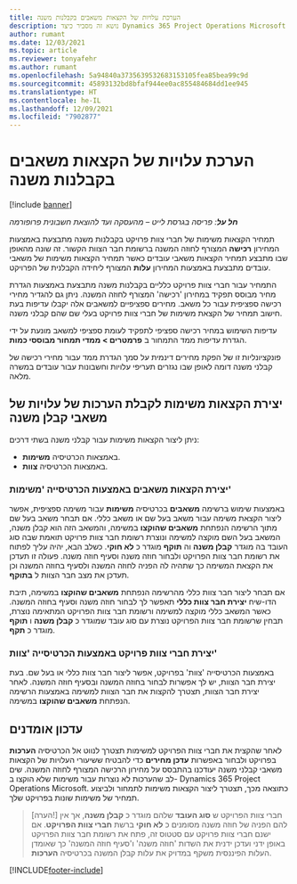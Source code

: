 ```yaml
---
title: הערכת עלויות של הקצאות משאבים בקבלנות משנה
description: נושא זה מסביר כיצד Dynamics 365 Project Operations‏ Microsoft מחשבת הערכת עלות של הקצאות משאבים בקבלנות משנה.
author: rumant
ms.date: 12/03/2021
ms.topic: article
ms.reviewer: tonyafehr
ms.author: rumant
ms.openlocfilehash: 5a94840a3735639532683153105fea85bea99c9d
ms.sourcegitcommit: 45893132bd8bfaf944ee0ac855484684dd1ee945
ms.translationtype: HT
ms.contentlocale: he-IL
ms.lasthandoff: 12/09/2021
ms.locfileid: "7902877"
---
```

# <a name="cost-estimation-of-subcontracted-resource-assignments"></a>הערכת עלויות של הקצאות משאבים בקבלנות משנה

[!include [banner](../../includes/dataverse-preview.md)]

_**חל על**: פריסה בגרסת לייט – מהעסקה ועד להוצאת חשבונית פרופורמה_

תמחיר הקצאות משימות של חברי צוות פרויקט בקבלנות משנה מתבצעת באמצעות המחירון **רכישה** המצורף לחוזה המשנה ברשומת חבר הצוות הקשור. זה שונה מהאופן שבו מתבצע תמחיר הקצאות משאבי עובדים כאשר תמחיר הקצאות משימות של משאבי עובדים מתבצעת באמצעות המחירון **עלות** המצורף ליחידה הקבלנית של הפרויקט. 

התמחיר עבור חברי צוות פרויקט כלליים בקבלנות משנה מתבצעת באמצעות הגדרת מחיר מבוסס תפקיד במחירון 'רכישה' המצורף לחוזה המשנה. ניתן גם להגדיר מחירי רכישה ספציפית עבור כל משאב. מחירים ספציפיים למשאבים אלה יקבלו עדיפות בעת חישוב תמחיר של הקצאת משימות של חברי צוות פרויקט בעלי שם שהם קבלני משנה. 

עדיפות השימוש במחיר רכישה ספציפי לתפקיד לעומת ספציפי למשאב מונעת על ידי הגדרת עדיפות ממד התמחור ב **פרמטרים > ממדי תמחור מבוססי כמות**.

פונקציונליות זו של הפקת מחירים דינמית על סמך הגדרת ממד עבור מחירי רכישה של קבלני משנה דומה לאופן שבו נגזרים תעריפי עלויות וחשבונות עבור עובדים במשרה מלאה. 

## <a name="creating-task-assignments-for-getting-cost-estimates-of-subcontractor-resources"></a>יצירת הקצאות משימות לקבלת הערכות של עלויות של משאבי קבלן משנה

ניתן ליצור הקצאות משימות עבור קבלני משנה בשתי דרכים: 
- באמצאות הכרטיסיה **משימות**.
- באמצאות הכרטיסיה **צוות**.

### <a name="creating-resources-assignments-using-the-tasks-tab"></a>יצירת הקצאות משאבים באמצעות הכרטיסייה 'משימות'
באמצעות שימוש ברשימה **משאבים** בכרטיסיה **משימות** עבור משימה ספציפית, אפשר ליצור הקצאת משימה עבור משאב בעל שם או משאב כללי. אם תבחר משאב בעל שם מתוך הרשימה הנפתחת **משאבים שהוקצו** במשימה, והמשאב הזה הוא קבלן משנה, המשאב בעל השם מוקצה למשימה ונוצרת רשומת חבר צוות פרויקט תואמת שבה סוג העובד בה מוגדר **קבלן משנה** וה **תוקף** מוגדר כ **לא חוקי**. כשלב הבא, יהיה עליך לפתוח את רשומת חבר צוות הפרויקט ולבחור חוזה משנה וסעיף חוזה משנה. פעולה זו תעדכן את הקצאת המשימה כך שתהיה לה הפניה לחוזה המשנה ולסעיף בחוזה המשנה וכן תעדכן את מצב חבר הצוות ל **בתוקף**.

אם תבחר ליצור חבר צוות כללי מהרשימה הנפתחת **משאבים שהוקצו** במשימה, תיבת הדו-שיח **יצירת חבר צוות כללי** תאפשר לך לבחור חוזה משנה וסעיף בחוזה המשנה. כאשר המשאב כללי מוקצה למשימה ורשומת חבר צוות הפרויקט המתאימה נוצרת, תבחין שרשומת חבר צוות הפרויקט נוצרת עם סוג עובד שמוגדר כ **קבלן משנה** ו **תוקף** מוגדר כ **תקף**.

### <a name="creating-project-team-members-using-the-team-tab"></a>יצירת חברי צוות פרויקט באמצעות הכרטיסייה 'צוות'
באמצעות הכרטיסייה 'צוות' בפרויקט, אפשר ליצור חבר צוות כללי או בעל שם. בעת יצירת חבר הצוות, יש לך אפשרות לבחור בחוזה המשנה ובסעיף חוזה המשנה. לאחר יצירת חבר הצוות, תצטרך להקצות את חבר הצוות למשימה באמצעות הרשימה הנפתחת **משאבים שהוקצו** במשימה. 

## <a name="updating-estimates"></a>עדכון אומדנים
לאחר שהקצית את חברי צוות הפרויקט למשימות תצטרך לנווט אל הכרטיסיה **הערכות** בפרויקט ולבחור באפשרות **עדכן מחירים** כדי להבטיח ששיעורי העלויות של הקצאות משאבי קבלני משנה יעודכנו בהתבסס על מחירון הרכישה המצורף לחוזה המשנה. שים לב שהערכות לא נוצרות עבור משימות שלא הוקצו ב- Dynamics 365 Project Operations‏ Microsoft. כתוצאה מכך, תצטרך ליצור הקצאות משימות לתמחור ולביצוע תמחיר של משימות שונות בפרויקט שלך. 

> [הערה!] חברי צוות הפרויקט ש **סוג העובד** שלהם מוגדר כ **קבלן משנה**, אך אין להם הפניה של חוזה משנה מסומנים כ **לא חוקי** ברשת **חברי צוות הפרויקט**. אם ישנם חברי צוות פרויקט עם סטטוס זה, פתח את רשומת חבר צוות הפרויקט באופן ידני ועדכן ידנית את השדות 'חוזה משנה' ו'סעיף חוזה המשנה' כך שאומדן העלות הפיננסית משקף במדויק את עלות קבלן המשנה בכרטיסיה **הערכות**. 


[!INCLUDE[footer-include](../../includes/footer-banner.md)]
